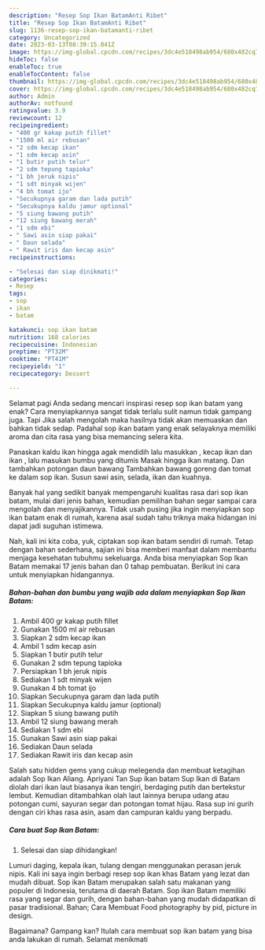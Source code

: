```yaml
---
description: "Resep Sop Ikan BatamAnti Ribet"
title: "Resep Sop Ikan BatamAnti Ribet"
slug: 1136-resep-sop-ikan-batamanti-ribet
category: Uncategorized
date: 2023-03-13T08:39:15.041Z
image: https://img-global.cpcdn.com/recipes/3dc4e518498ab954/680x482cq70/sop-ikan-batam-foto-resep-utama.jpg
hideToc: false
enableToc: true
enableTocContent: false
thumbnail: https://img-global.cpcdn.com/recipes/3dc4e518498ab954/680x482cq70/sop-ikan-batam-foto-resep-utama.jpg
cover: https://img-global.cpcdn.com/recipes/3dc4e518498ab954/680x482cq70/sop-ikan-batam-foto-resep-utama.jpg
author: Admin
authorAv: notfound
ratingvalue: 3.9
reviewcount: 12
recipeingredient:
- "400 gr kakap putih fillet"
- "1500 ml air rebusan"
- "2 sdm kecap ikan"
- "1 sdm kecap asin"
- "1 butir putih telur"
- "2 sdm tepung tapioka"
- "1 bh jeruk nipis"
- "1 sdt minyak wijen"
- "4 bh tomat ijo"
- "Secukupnya garam dan lada putih"
- "Secukupnya kaldu jamur optional"
- "5 siung bawang putih"
- "12 siung bawang merah"
- "1 sdm ebi"
- " Sawi asin siap pakai"
- " Daun selada"
- " Rawit iris dan kecap asin"
recipeinstructions:

- "Selesai dan siap dinikmati!"
categories:
- Resep
tags:
- sop
- ikan
- batam

katakunci: sop ikan batam 
nutrition: 168 calories
recipecuisine: Indonesian
preptime: "PT32M"
cooktime: "PT41M"
recipeyield: "1"
recipecategory: Dessert

---
```



Selamat pagi Anda sedang mencari inspirasi resep sop ikan batam yang enak? Cara menyiapkannya sangat tidak terlalu sulit namun tidak gampang juga. Tapi Jika salah mengolah maka hasilnya tidak akan memuaskan dan bahkan tidak sedap. Padahal sop ikan batam yang enak selayaknya memiliki aroma dan cita rasa yang bisa memancing selera kita.


Panaskan kaldu ikan hingga agak mendidih lalu masukkan , kecap ikan dan ikan , lalu masukan bumbu yang ditumis Masak hingga ikan matang. Dan tambahkan potongan daun bawang Tambahkan bawang goreng dan tomat ke dalam sop ikan. Susun sawi asin, selada, ikan dan kuahnya.

Banyak hal yang sedikit banyak mempengaruhi kualitas rasa dari sop ikan batam, mulai dari jenis bahan, kemudian pemilihan bahan segar sampai cara mengolah dan menyajikannya. Tidak usah pusing jika ingin menyiapkan sop ikan batam enak di rumah, karena asal sudah tahu triknya maka hidangan ini dapat jadi suguhan istimewa.


Nah, kali ini kita coba, yuk, ciptakan sop ikan batam sendiri di rumah. Tetap dengan bahan sederhana, sajian ini bisa memberi manfaat dalam membantu menjaga kesehatan tubuhmu sekeluarga. Anda bisa menyiapkan Sop Ikan Batam memakai 17 jenis bahan dan 0 tahap pembuatan. Berikut ini cara untuk menyiapkan hidangannya.

<!--inarticleads1-->

##### Bahan-bahan dan bumbu yang wajib ada dalam menyiapkan Sop Ikan Batam:

1. Ambil 400 gr kakap putih fillet
1. Gunakan 1500 ml air rebusan
1. Siapkan 2 sdm kecap ikan
1. Ambil 1 sdm kecap asin
1. Siapkan 1 butir putih telur
1. Gunakan 2 sdm tepung tapioka
1. Persiapkan 1 bh jeruk nipis
1. Sediakan 1 sdt minyak wijen
1. Gunakan 4 bh tomat ijo
1. Siapkan Secukupnya garam dan lada putih
1. Siapkan Secukupnya kaldu jamur (optional)
1. Siapkan 5 siung bawang putih
1. Ambil 12 siung bawang merah
1. Sediakan 1 sdm ebi
1. Gunakan  Sawi asin siap pakai
1. Sediakan  Daun selada
1. Sediakan  Rawit iris dan kecap asin


Salah satu hidden gems yang cukup melegenda dan membuat ketagihan adalah Sop Ikan Aliang. Apriyani Tan Sup ikan batam Sup Ikan di Batam diolah dari ikan laut biasanya ikan tengiri, berdaging putih dan bertekstur lembut. Kemudian ditambahkan olah laut lainnya berupa udang atau potongan cumi, sayuran segar dan potongan tomat hijau. Rasa sup ini gurih dengan ciri khas rasa asin, asam dan campuran kaldu yang berpadu. 

<!--inarticleads2-->

##### Cara buat Sop Ikan Batam:


1. Selesai dan siap dihidangkan!

Lumuri daging, kepala ikan, tulang dengan menggunakan perasan jeruk nipis. Kali ini saya ingin berbagi resep sop ikan khas Batam yang lezat dan mudah dibuat. Sop ikan Batam merupakan salah satu makanan yang populer di Indonesia, terutama di daerah Batam. Sop ikan Batam memiliki rasa yang segar dan gurih, dengan bahan-bahan yang mudah didapatkan di pasar tradisional. Bahan; Cara Membuat Food photography by pid, picture in design. 

Bagaimana? Gampang kan? Itulah cara membuat sop ikan batam yang bisa anda lakukan di rumah. Selamat menikmati
